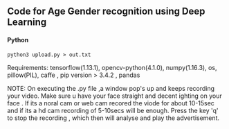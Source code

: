 ## Code for Age Gender recognition using Deep Learning

#### Python
```
python3 upload.py > out.txt
```

Requirements: tensorflow(1.13.1), opencv-python(4.1.0), numpy(1.16.3), os, pillow(PIL), caffe , pip version > 3.4.2 , pandas

NOTE: On executing the .py file ,a window pop's up and keeps recording your video. Make sure u have your face straight and decent ighting on your face . If its a noral cam or web cam recored the viode for about 10-15sec and if its a hd cam recording of 5-10secs will be enough. Press the key 'q' to stop the recording , which then will analyse and play the advertisement.
